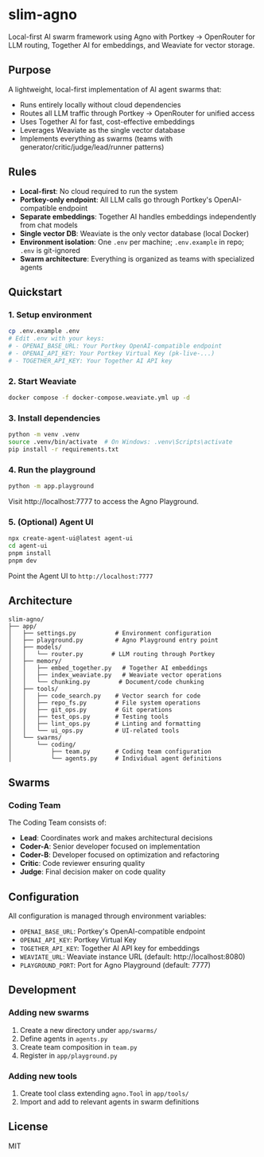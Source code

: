 # slim-agno

Local-first AI swarm framework using Agno with Portkey → OpenRouter for LLM routing, Together AI for embeddings, and Weaviate for vector storage.

## Purpose

A lightweight, local-first implementation of AI agent swarms that:
- Runs entirely locally without cloud dependencies
- Routes all LLM traffic through Portkey → OpenRouter for unified access
- Uses Together AI for fast, cost-effective embeddings
- Leverages Weaviate as the single vector database
- Implements everything as swarms (teams with generator/critic/judge/lead/runner patterns)

## Rules

- **Local-first**: No cloud required to run the system
- **Portkey-only endpoint**: All LLM calls go through Portkey's OpenAI-compatible endpoint
- **Separate embeddings**: Together AI handles embeddings independently from chat models
- **Single vector DB**: Weaviate is the only vector database (local Docker)
- **Environment isolation**: One `.env` per machine; `.env.example` in repo; `.env` is git-ignored
- **Swarm architecture**: Everything is organized as teams with specialized agents

## Quickstart

### 1. Setup environment

```bash
cp .env.example .env
# Edit .env with your keys:
# - OPENAI_BASE_URL: Your Portkey OpenAI-compatible endpoint
# - OPENAI_API_KEY: Your Portkey Virtual Key (pk-live-...)
# - TOGETHER_API_KEY: Your Together AI API key
```

### 2. Start Weaviate

```bash
docker compose -f docker-compose.weaviate.yml up -d
```

### 3. Install dependencies

```bash
python -m venv .venv
source .venv/bin/activate  # On Windows: .venv\Scripts\activate
pip install -r requirements.txt
```

### 4. Run the playground

```bash
python -m app.playground
```

Visit http://localhost:7777 to access the Agno Playground.

### 5. (Optional) Agent UI

```bash
npx create-agent-ui@latest agent-ui
cd agent-ui
pnpm install
pnpm dev
```

Point the Agent UI to `http://localhost:7777`

## Architecture

```
slim-agno/
├── app/
│   ├── settings.py           # Environment configuration
│   ├── playground.py         # Agno Playground entry point
│   ├── models/
│   │   └── router.py        # LLM routing through Portkey
│   ├── memory/
│   │   ├── embed_together.py   # Together AI embeddings
│   │   ├── index_weaviate.py   # Weaviate vector operations
│   │   └── chunking.py        # Document/code chunking
│   ├── tools/
│   │   ├── code_search.py    # Vector search for code
│   │   ├── repo_fs.py        # File system operations
│   │   ├── git_ops.py        # Git operations
│   │   ├── test_ops.py       # Testing tools
│   │   ├── lint_ops.py       # Linting and formatting
│   │   └── ui_ops.py         # UI-related tools
│   └── swarms/
│       └── coding/
│           ├── team.py       # Coding team configuration
│           └── agents.py     # Individual agent definitions
```

## Swarms

### Coding Team

The Coding Team consists of:
- **Lead**: Coordinates work and makes architectural decisions
- **Coder-A**: Senior developer focused on implementation
- **Coder-B**: Developer focused on optimization and refactoring
- **Critic**: Code reviewer ensuring quality
- **Judge**: Final decision maker on code quality

## Configuration

All configuration is managed through environment variables:

- `OPENAI_BASE_URL`: Portkey's OpenAI-compatible endpoint
- `OPENAI_API_KEY`: Portkey Virtual Key
- `TOGETHER_API_KEY`: Together AI API key for embeddings
- `WEAVIATE_URL`: Weaviate instance URL (default: http://localhost:8080)
- `PLAYGROUND_PORT`: Port for Agno Playground (default: 7777)

## Development

### Adding new swarms

1. Create a new directory under `app/swarms/`
2. Define agents in `agents.py`
3. Create team composition in `team.py`
4. Register in `app/playground.py`

### Adding new tools

1. Create tool class extending `agno.Tool` in `app/tools/`
2. Import and add to relevant agents in swarm definitions

## License

MIT